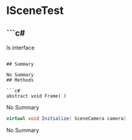 # ISceneTest

## ```c#
Is interface
```

## Summary

No Summary
## Methods

```c#
abstract void Frame( ) 
```
No Summary
```c#
virtual void Initialize( SceneCamera camera) 
```
No Summary
